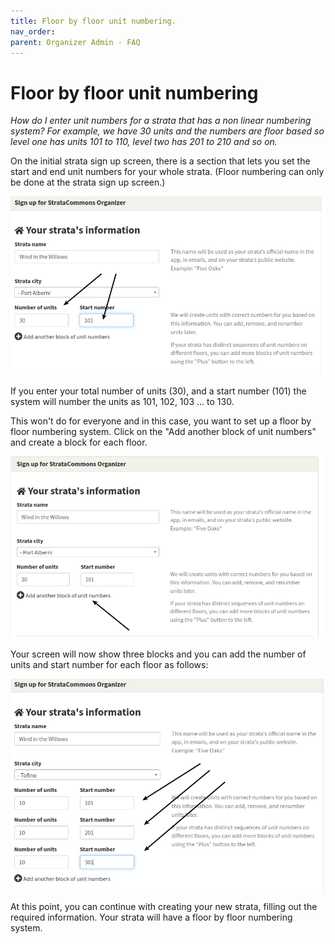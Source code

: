 ```yaml
---
title: Floor by floor unit numbering.
nav_order: 
parent: Organizer Admin - FAQ
---
```


# Floor by floor unit numbering

*How do I enter unit numbers for a strata that has a non linear numbering system?  For example, we have 30 units and the numbers are floor based so level one has units 101 to 110, level two has 201 to 210 and so on.*

On the initial strata sign up screen,  there is a section that lets you set the start and end unit numbers for your whole strata.  (Floor numbering can only be done at the strata sign up screen.)

![floor numbering](unitnumbering/floornumbering.png)

If you enter your total number of units (30), and a start number (101) the system will number the units as 101, 102, 103 ... to 130.

This won't do for everyone and in this case, you want to set up a floor by floor numbering system.  Click on the "Add another block of unit numbers" and create a block for each floor.  

![add floors](unitnumbering/addfloors.png)

Your screen will now show three blocks and you can add the number of units and start number for each floor as follows:

![](unitnumbering/additionalfloors.png)

At this point, you can continue with creating your new strata, filling out the required information.  Your strata will have a floor by floor numbering system. 
